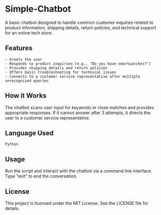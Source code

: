 # Simple-Chatbot
A basic chatbot designed to handle common customer inquiries related to product information, shipping details, return policies, and technical support for an online tech store.
## Features

    - Greets the user
    - Responds to product inquiries (e.g., "Do you have smartwatches?")
    - Provides shipping details and return policies
    - Offers basic troubleshooting for technical issues
    - Connects to a customer service representative after multiple unrecognized queries

## How it Works

The chatbot scans user input for keywords or close matches and provides appropriate responses. If it cannot answer after 3 attempts, it directs the user to a customer service representative.

## Language Used

    Python 

## Usage

Run the script and interact with the chatbot via a command line interface. Type "exit" to end the conversation.

## License
This project is licensed under the MIT License. See the LICENSE file for details.
